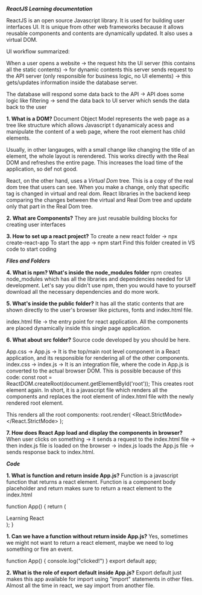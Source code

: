 ***ReactJS Learning documentation***

ReactJS is an open source Javascript library. It is used for building user interfaces UI. It is unique from other web frameworks because it allows reusable components and contents are dynamically updated. It also uses a virtual DOM. 

UI workflow summarized: 

When a user opens a website -> the request hits the UI server (this contains all the static contents) -> for dynamic contents this server sends request to the API server (only responsible for business logic, no UI elements) -> this gets/updates information inside the database server. 

The database will respond some data back to the API -> API does some logic like filtering -> send the data back to UI server which sends the data back to the user 

**1. What is a DOM?**
Document Object Model represents the web page as a tree like structure which allows Javascript t dyanamicaly acess and manipulate the content of a web page, where the root element has child elements. 

Usually, in other langauges, with a small change like changing the title of an element, the whole layout is rerendered. This works directly with the Real DOM and refreshes the entire page. This increases the load time of the application, so def not good. 

React, on the other hand, uses a *Virtual Dom* tree. This is a copy of the real dom tree that users can see. When you make a change, only that specific tag is changed in virtual and real dom. React libraries in the backend keep comparing the changes between the virtual and Real Dom tree and update only that part in the Real Dom tree. 

**2. What are Components?**
They are just reusable building blocks for creating user interfaces

**3. How to set up a react project?**
To create a new react folder -> npx create-react-app <name>
To start the app -> npm start 
Find this folder created in VS code to start coding 

***Files and Folders***

**4. What is npm? What's inside the node_modules folder**
npm creates node_modules which has all the libraries and dependencies needed for UI development. 
Let's say you didn't use npm, then you would have to yourself download all the necessary dependencies and do more work. 

**5. What's inside the public folder?**
It has all the static contents that are shown directly to the user's browser like pictures, fonts and index.html file. 

index.html file -> the entry point for react application. All the components are placed dynamically inside this single page application. 


**6. What about src folder?**
Source code developed by you should be here. 

App.css -> 
App.js -> It is the top/main root level component in a React application, and its responsible for rendering all of the other components. 
index.css -> 
index.js -> It is an integration file, where the code in App.js is converted to the actual browser DOM. This is possible because of this code: const root = ReactDOM.createRoot(document.getElementById('root')); This creates root element again. In short, it is a javascript file which renders all the components and replaces the root element of index.html file with the newly rendered root element. 

This renders all the root components: 
root.render(
  <React.StrictMode>
    <App />
  </React.StrictMode>
);

**7. How does React App load and display the components in browser?**
When user clicks on something -> it sends a request to the index.html file ->  then index.js file is loaded on the browser -> index.js loads the App.js file -> sends response back to index.html. 


***Code***

**1. What is function and return inside App.js?**
Function is a javascript function that returns a react element. Function is a component body placeholder and return makes sure to return a react element to the index.html

function App() {
    return (
        <div classname='App'>
        Learning React
        <div>
    ); 
}

**1. Can we have a function without return inside App.js?**
Yes, sometimes we might not want to return a react element, maybe we need to log something or fire an event. 

function App() {
    console.log("clicked!")
}
export default app; 

**2. What is the role of export default inside App.js?**
Export default just makes this app available for import using "import" statements in other files. Almost all the time in react, 
we say import <component name> from another file. 









